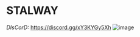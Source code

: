 # STALWAY
*DIsCorD:* https://discord.gg/xY3KYGy5Xh
![image](https://github.com/breaddog-official/STALWAY/assets/130923717/ba45566c-eda5-4822-9ac2-e45bb40489ae)
